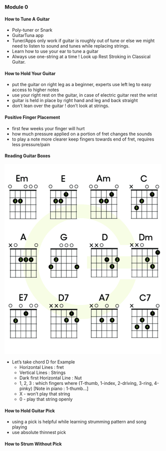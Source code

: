 ### Module 0

#### How to Tune A Guitar

- Poly-tuner or Snark
- GuitarTuna app
- Tuner/Apps only work if guitar is roughly out of tune or else we might need to listen to sound and tunes while replacing strings.
- Learn how to use your ear to tune a guitar
- Always use one-string at a time ! Look up Rest Stroking in Classical Guitar.

#### How to Hold Your Guitar

- put the guitar on right leg as a beginner, experts use left leg to easy access to higher notes
- use your right rest on the guitar, in case of electric guitar rest the wrist
- guitar is held in place by right hand and leg and back straight
- don’t lean over the guitar ! don’t look at strings.

#### Positive Finger Placement

- first few weeks your finger will hurt
- how much pressure applied on a portion of fret changes the sounds
- to play a note more clearer keep fingers towards end of fret, requires less pressure/pain

#### Reading Guitar Boxes

![image-20230501104821814](mod0.assets/image-20230501104821814.png)

- Let’s take chord D for Example
    - Horizontal Lines : fret
    - Vertical Lines : Strings
    - Dark first Horizontal Line : Nut
    - 1, 2, 3 : which fingers where (T-thumb, 1-index, 2-driving, 3-ring, 4-pinky) [Note in piano : 1-thumb...]
    - X - won’t play that string
    - 0 - play that string openly


#### How to Hold Guitar Pick

- using a pick is helpful while learning strumming pattern and song playing
- use absolute thinnest pick

#### How to Strum Without Pick

 

